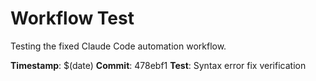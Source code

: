 # Workflow Test

Testing the fixed Claude Code automation workflow.

**Timestamp**: $(date)
**Commit**: 478ebf1
**Test**: Syntax error fix verification